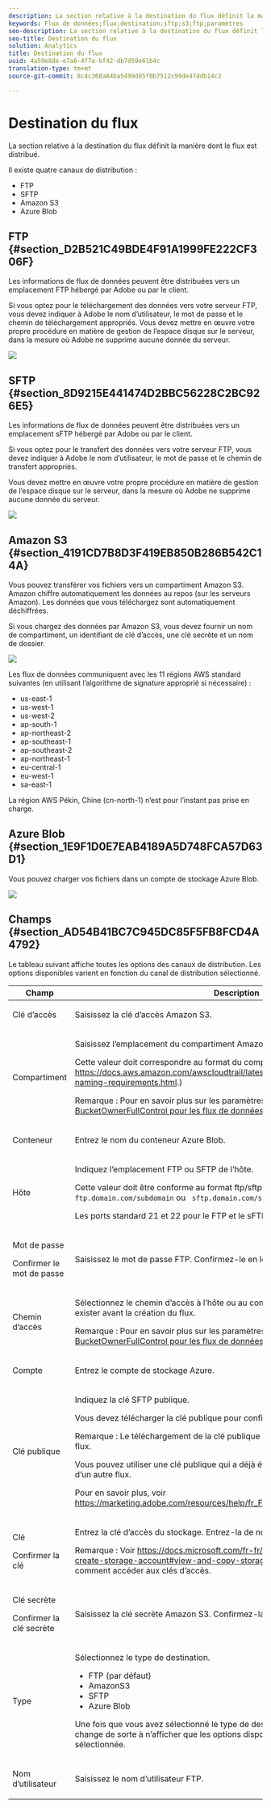 ```yaml
---
description: La section relative à la destination du flux définit la manière dont le flux est distribué.
keywords: Flux de données;flux;destination;sftp;s3;ftp;paramètres
seo-description: La section relative à la destination du flux définit la manière dont le flux est distribué.
seo-title: Destination du flux
solution: Analytics
title: Destination du flux
uuid: 4a59e8de-e7a6-4f7a-bf42-db7d59e61b4c
translation-type: tm+mt
source-git-commit: 8c4c368a84ba5499d85f0b7512c99de47ddb14c2

---
```



# Destination du flux

La section relative à la destination du flux définit la manière dont le flux est distribué.

Il existe quatre canaux de distribution :

* FTP
* SFTP
* Amazon S3
* Azure Blob

## FTP {#section_D2B521C49BDE4F91A1999FE222CF306F}

Les informations de flux de données peuvent être distribuées vers un emplacement FTP hébergé par Adobe ou par le client.

Si vous optez pour le téléchargement des données vers votre serveur FTP, vous devez indiquer à Adobe le nom d’utilisateur, le mot de passe et le chemin de téléchargement appropriés. Vous devez mettre en œuvre votre propre procédure en matière de gestion de l’espace disque sur le serveur, dans la mesure où Adobe ne supprime aucune donnée du serveur.

![](assets/dest-ftp.jpg)

## SFTP {#section_8D9215E441474D2BBC56228C2BC926E5}

Les informations de flux de données peuvent être distribuées vers un emplacement sFTP hébergé par Adobe ou par le client.

Si vous optez pour le transfert des données vers votre serveur FTP, vous devez indiquer à Adobe le nom d’utilisateur, le mot de passe et le chemin de transfert appropriés.

<!-- 

Adobe Customer Care will provide you with a Public key. Verify in recording.

 -->

Vous devez mettre en œuvre votre propre procédure en matière de gestion de l’espace disque sur le serveur, dans la mesure où Adobe ne supprime aucune donnée du serveur.

![](assets/dest-sftp.jpg)

## Amazon S3 {#section_4191CD7B8D3F419EB850B286B542C14A}

Vous pouvez transférer vos fichiers vers un compartiment Amazon S3. Amazon chiffre automatiquement les données au repos (sur les serveurs Amazon). Les données que vous téléchargez sont automatiquement déchiffrées.

Si vous chargez des données par Amazon S3, vous devez fournir un nom de compartiment, un identifiant de clé d’accès, une clé secrète et un nom de dossier.

![](assets/dest-s3.jpg)

Les flux de données communiquent avec les 11 régions AWS standard suivantes (en utilisant l’algorithme de signature approprié si nécessaire) :

* us-east-1
* us-west-1
* us-west-2
* ap-south-1
* ap-northeast-2
* ap-southeast-1
* ap-southeast-2
* ap-northeast-1
* eu-central-1
* eu-west-1
* sa-east-1

La région AWS Pékin, Chine (cn-north-1) n’est pour l’instant pas prise en charge.

## Azure Blob {#section_1E9F1D0E7EAB4189A5D748FCA57D63D1}

Vous pouvez charger vos fichiers dans un compte de stockage Azure Blob.

![](assets/azure.png)

## Champs {#section_AD54B41BC7C945DC85F5FB8FCD4A4792}

Le tableau suivant affiche toutes les options des canaux de distribution. Les options disponibles varient en fonction du canal de distribution sélectionné.

<table id="table_F743C620C82349D9943A13B99EA312BA"> 
 <thead> 
  <tr> 
   <th colname="col1" class="entry"> Champ </th> 
   <th colname="col2" class="entry"> Description </th> 
  </tr> 
 </thead>
 <tbody> 
  <tr> 
   <td colname="col1"> <p>Clé d’accès </p> </td> 
   <td colname="col2"> <p>Saisissez la clé d’accès Amazon S3. </p> </td> 
  </tr> 
  <tr> 
   <td colname="col1"> <p>Compartiment </p> </td> 
   <td colname="col2"> <p>Saisissez l’emplacement du compartiment Amazon S3. </p> <p>Cette valeur doit correspondre au format du compartiment S3 approprié. (See <a href="https://docs.aws.amazon.com/awscloudtrail/latest/userguide/cloudtrail-s3-bucket-naming-requirements.html"  > https://docs.aws.amazon.com/awscloudtrail/latest/userguide/cloudtrail-s3-bucket-naming-requirements.html</a>.) </p> <p> <p>Remarque : Pour en savoir plus sur les paramètres Amazon S3, voir <a href="/help/export/analytics-data-feed/feed-troubleshooting.md#section_6797EBBB7E6D44D4B00C7AEDF4C2EE1D"  >Paramètre BucketOwnerFullControl pour les flux de données Amazon S3</a> ci-dessous. </p> </p> </td> 
  </tr> 
  <tr> 
   <td colname="col1"> <p>Conteneur </p> </td> 
   <td colname="col2"> <p>Entrez le nom du conteneur Azure Blob. </p> </td> 
  </tr> 
  <tr> 
   <td colname="col1"> <p> Hôte </p> </td> 
   <td colname="col2"> <p>Indiquez l’emplacement FTP ou SFTP de l’hôte. </p> <p>Cette valeur doit être conforme au format ftp/sftp approprié, <code> ftp.domain.com/subdomain</code> ou <code> sftp.domain.com/subdomain</code>. </p> <p> Les ports standard 21 et 22 pour le FTP et le sFTP sont requis. </p> </td> 
  </tr> 
  <tr> 
   <td colname="col1"> <p>Mot de passe </p> <p>Confirmer le mot de passe </p> </td> 
   <td colname="col2"> <p>Saisissez le mot de passe FTP. Confirmez-le en le saisissant à nouveau. </p> </td> 
  </tr> 
  <tr> 
   <td colname="col1"> <p>Chemin d’accès </p> </td> 
   <td colname="col2"> <p>Sélectionnez le chemin d’accès à l’hôte ou au compartiment. Ce chemin d’accès doit exister avant la création du flux. </p> <p> <p>Remarque : Pour en savoir plus sur les paramètres Amazon S3, voir <a href="/help/export/analytics-data-feed/feed-troubleshooting.md#section_6797EBBB7E6D44D4B00C7AEDF4C2EE1D"  >Paramètre BucketOwnerFullControl pour les flux de données Amazon S3</a> ci-dessous. </p> </p> </td> 
  </tr> 
  <tr> 
   <td colname="col1"> <p>Compte </p> </td> 
   <td colname="col2"> <p> Entrez le compte de stockage Azure. </p> </td> 
  </tr> 
  <tr> 
   <td colname="col1"> <p>Clé publique </p> </td> 
   <td colname="col2"> <p>Indiquez la clé SFTP publique. </p> <p>Vous devez télécharger la clé publique pour configurer le référentiel SFTP. </p> <p> <p>Remarque : Le téléchargement de la clé publique n’est pas requis pour la création du flux. </p> </p> <p>Vous pouvez utiliser une clé publique qui a déjà été téléchargée lors de la création d’un autre flux. </p> <p>Pour en savoir plus, voir <a href="https://marketing.adobe.com/resources/help/en_US/whitepapers/ftp/ftp_sftp_dw.html"  >https://marketing.adobe.com/resources/help/fr_FR/whitepapers/ftp/ftp_sftp_dw.html</a>. </p> </td> 
  </tr> 
  <tr> 
   <td colname="col1"> <p>Clé </p> <p>Confirmer la clé </p> </td> 
   <td colname="col2"> <p> Entrez la clé d’accès du stockage. Entrez-la de nouveau pour la confirmer. </p> <p> <p>Remarque : Voir <a href="https://docs.microsoft.com/en-us/azure/storage/common/storage-create-storage-account#view-and-copy-storage-access-keys"  >https://docs.microsoft.com/fr-fr/azure/storage/common/storage-create-storage-account#view-and-copy-storage-access-keys</a> pour savoir comment accéder aux clés d’accès. </p> </p> </td> 
  </tr> 
  <tr> 
   <td colname="col1"> <p>Clé secrète </p> <p>Confirmer la clé secrète </p> </td> 
   <td colname="col2"> <p>Saisissez la clé secrète Amazon S3. Confirmez-la en la saisissant à nouveau. </p> </td> 
  </tr> 
  <tr> 
   <td colname="col1"> <p>Type </p> </td> 
   <td colname="col2"> <p>Sélectionnez le type de destination. </p> <p> 
     <ul id="ul_B893EEDA73A34DE0AEB8570BE9027F21"> 
      <li id="li_325546FCEB404C50AA6829573CCA340B">FTP (par défaut) </li> 
      <li id="li_6A2C03115903484797485D073A610607">AmazonS3 </li> 
      <li id="li_C24540F6FCD24702B7693A515CEBE977">SFTP </li> 
      <li id="li_8E03CA78E7FE427C9F6F8B112BC76266">Azure Blob </li> 
     </ul> </p> <p>Une fois que vous avez sélectionné le type de destination, la liste des champs change de sorte à n’afficher que les options disponibles pour la destination sélectionnée. </p> </td> 
  </tr> 
  <tr> 
   <td colname="col1"> <p>Nom d’utilisateur </p> </td> 
   <td colname="col2"> <p>Saisissez le nom d’utilisateur FTP. </p> </td> 
  </tr> 
 </tbody> 
</table>

